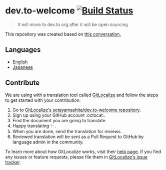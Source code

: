 # dev.to-welcome [![Build Status](https://travis-ci.org/sotayamashita/dev.to-welcome.svg?branch=master)](https://travis-ci.org/sotayamashita/dev.to-welcome)

> It will move to dev.to org after it will be open sourcing

This repository was created based on [this conversation.](https://dev.to/yohhoy/refinement-proposal-welcome-mail-text-in-japanese-e1k/comments)

## Languages

- [English](https://github.com/sotayamashita/dev.to-welcome/blob/master/README.md)
- [Japanese](https://github.com/sotayamashita/dev.to-welcome/blob/master/README_ja.md)

## Contribute

[gl]: https://gitlocalize.com/
[gl-help]: https://docs.gitlocalize.com/
[gl-issue-tracker]: https://github.com/gitlocalize/feedback/
[gl-repo]: https://gitlocalize.com/repo/548/

We are using with a translation tool called [GitLocalize][gl] and follow the steps to get started with your contribution:

1. Go to [GitLocalize's sotayamashita/dev.to-welcome repository][gl-repo].
1. Sign up using your GitHub account :octocat:.
1. Find the document you are going to translate.
1. Happy translating :sparkles: .
1. When you are done, send the translation for reviews.
1. Reviewed translation will be sent as a Pull Request to GitHub by language admin in the community.

To learn more about how GitLocalize works, visit their [help page][gl-help]. If you find any issues or feature requests, please file them in [GitLocalize's issue tracker][gl-issue-tracker].
